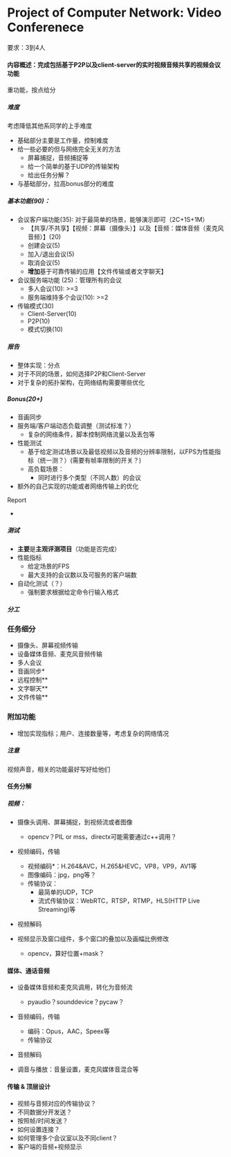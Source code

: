 # Project of Computer Network: Video Conferenece

要求：3到4人

#### 内容概述：完成包括基于P2P以及client-server的实时视频音频共享的视频会议功能

重功能，按点给分

##### 难度

考虑降低其他系同学的上手难度

- 基础部分主要是工作量，控制难度
- 给一些必要的但与网络完全无关的方法
  - 屏幕捕捉，音频捕捉等
  - 给一个简单的基于UDP的传输架构
  - 给出任务分解？
- 与基础部分，拉高bonus部分的难度



##### 基本功能(90)：

- 会议客户端功能(35): 对于最简单的场景，能够演示即可（2C+1S+1M）
  - 【共享/不共享】【视频：屏幕（摄像头）】以及【音频：媒体音频（麦克风音频）】(20)
  - 创建会议(5)
  - 加入/退出会议(5)
  - 取消会议(5)
  - **增加**基于可靠传输的应用【文件传输或者文字聊天】
- 会议服务端功能 (25)：管理所有的会议
  - 多人会议(10): >=3
  - 服务端维持多个会议(10): >=2
- 传输模式(30)
  - Client-Server(10)
  - P2P(10)
  - 模式切换(10)

##### 报告

- 整体实现：分点
- 对于不同的场景，如何选择P2P和Client-Server
- 对于复杂的拓扑架构，在网络结构需要哪些优化

##### Bonus(20+)

- 音画同步
- 服务端/客户端动态负载调整（测试标准？）
  - 复杂的网络条件，脚本控制网络流量以及丢包等
- 性能测试
  - 基于给定测试场景以及最低视频以及音频的分辨率限制，以FPS为性能指标（统一测？）(需要有帧率限制的开关？)
  - 高负载场景：
    - 同时进行多个类型（不同人数）的会议
- 额外的自己实现的功能或者网络传输上的优化

Report

- 

##### 测试

- **主要**是**主观评测项目**（功能是否完成）
- 性能指标
  - 给定场景的FPS
  - 最大支持的会议数以及可服务的客户端数
- 自动化测试（？）
  - 强制要求根据给定命令行输入格式

##### 分工









### 任务细分

- 摄像头、屏幕视频传输
- 设备媒体音频、麦克风音频传输
- 多人会议
- 音画同步*
- 远程控制**
- 文字聊天**
- 文件传输**

### 附加功能

- 增加实现指标；用户、连接数量等，考虑复杂的网络情况



##### 注意

视频声音，相关的功能最好写好给他们

#### 任务分解

##### 视频：

- 摄像头调用、屏幕捕捉，到视频流或者图像
  - opencv？PIL or mss，directx可能需要通过c++调用？

- 视频编码，传输
  - 视频编码*：H.264&AVC，H.265&HEVC，VP8，VP9，AV1等
  - 图像编码：jpg，png等？
  - 传输协议：
    - 最简单的UDP，TCP
    - 流式传输协议：WebRTC，RTSP，RTMP，HLS(HTTP Live Streaming)等

- 视频解码
- 视频显示及窗口组件，多个窗口的叠加以及画幅比例修改
  - opencv，算好位置+mask？


#### 媒体、通话音频

- 设备媒体音频和麦克风调用，转化为音频流
  - pyaudio？sounddevice？pycaw？

- 音频编码，传输
  - 编码：Opus，AAC，Speex等
  - 传输协议

- 音频解码
- 调音与播放：音量设置，麦克风媒体音混合等

#### 传输 & 顶层设计

- 视频与音频对应的传输协议？
- 不同数据分开发送？
- 按照帧/时间发送？
- 如何设置连接？
- 如何管理多个会议室以及不同client？
- 客户端的音频+视频显示

